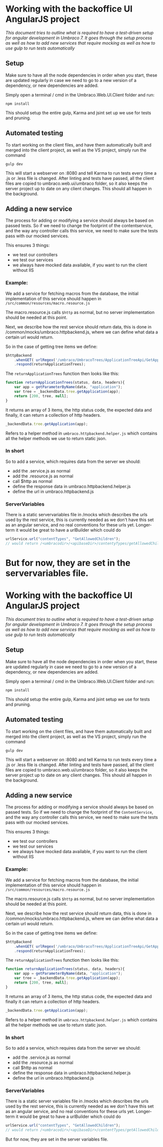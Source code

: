 # Working with the backoffice UI AngularJS project 

_This document tries to outline what is required to have a test-driven setup for
angular development in Umbraco 7. It goes through the setup process as well as how
to add new services that require mocking as well as how to use gulp to run tests automatically_

## Setup
Make sure to have all the node dependencies in order when you start, these are updated regularly in case we need to go to a new version of a dependency, or new dependencies are added.

Simply open a terminal / cmd in the Umbraco.Web.UI.Client folder and run:

	npm install

This should setup the entire gulp, Karma and jsint set up we use for tests and pruning.

## Automated testing
To start working on the client files, and have them automatically built and merged into the client project, as well as the VS project, simply run the command

	gulp dev

This will start a webserver on :8080 and tell Karma to run tests every time a .js or .less file is changed. 
After linting and tests have passed, all the client files are copied to umbraco.web.ui/umbraco folder, so it also keeps the server project up to date on any client changes. This should all happen in the background.

## Adding a new service
The process for adding or modifying a service should always be based on passed tests. So if we need to change the footprint of the contentservice, and the way any controller calls this service, we need to make sure the tests pass with our mocked services.

This ensures 3 things: 
- we test our controllers
- we test our services
- we always have mocked data available, if you want to run the client without IIS


### Example: 
We add a service for fetching macros from the database, the initial implementation of this service should happen in `/src/common/resources/macro.resource.js`

The macro.resource.js calls `$http` as normal, but no server implementation should be needed at this point.

Next, we describe how the rest service should return data, this is done in /common/mocks/umbraco.httpbackend.js, where we can define what data a certain url
would return. 

So in the case of getting tree items we define:

```javascript
$httpBackend
	.whenGET( urlRegex('/umbraco/UmbracoTrees/ApplicationTreeApi/GetApplicationTrees') )
	.respond(returnApplicationTrees);
```

The `returnApplicationTrees` function then looks like this: 

```javascript
function returnApplicationTrees(status, data, headers){
	var app = getParameterByName(data, "application");
	var tree = _backendData.tree.getApplication(app);
	return [200, tree, null];
}
```

It returns an array of 3 items, the http status code, the expected data and finally, it can return a collection of http headers.

```javascript
_backendData.tree.getApplication(app);
```

Refers to a helper method in `umbraco.httpbackend.helper.js` which contains all the helper methods we use to return static json. 

### In short
So to add a service, which requires data from the server we should:

- add the .service.js as normal
- add the .resource.js as normal
- call $http as normal
- define the response data in umbraco.httpbackend.helper.js
- define the url in umbraco.httpbackend.js

### ServerVariables
There is a static servervariables file in /mocks which describes the urls used by the rest service, this is currently needed as we don't have this set as an angular service, and no real conventions for these urls yet. Longer-term it would be great to have a urlBuilder which could do

```javascript
urlService.url("contentTypes", "GetAllowedChildren");
// would return /<umbracodir>/<apibaseDir>/contentyTypes/getAllowedChildren
```

But for now, they are set in the servervariables file.	
=======
# Working with the backoffice UI AngularJS project 

_This document tries to outline what is required to have a test-driven setup for
angular development in Umbraco 7. It goes through the setup process as well as how
to add new services that require mocking as well as how to use gulp to run tests automatically_

## Setup
Make sure to have all the node dependencies in order when you start, these are updated regularly in case we need to go to a new version of a dependency, or new dependencies are added.

Simply open a terminal / cmd in the Umbraco.Web.UI.Client folder and run:

	npm install

This should setup the entire gulp, Karma and jsint setup we use for tests and pruning.

## Automated testing
To start working on the client files, and have them automatically built and merged into the client project, as well as the VS project, simply run the command

	gulp dev

This will start a webserver on :8080 and tell Karma to run tests every time a .js or .less file is changed. 
After linting and tests have passed, all the client files are copied to umbraco.web.ui/umbraco folder, so it also keeps the server project up to date on any client changes. This should all happen in the background.

## Adding a new service
The process for adding or modifying a service should always be based on passed tests. So if we need to change the footprint of the `ContentService`, and the way any controller calls this service, we need to make sure the tests pass with our mocked services.

This ensures 3 things: 
- we test our controllers
- we test our services
- we always have mocked data available, if you want to run the client without IIS


### Example: 
We add a service for fetching macros from the database, the initial implementation of this service should happen in `/src/common/resources/macro.resource.js`

The macro.resource.js calls `$http` as normal, but no server implementation should be needed at this point.

Next, we describe how the rest service should return data, this is done in /common/mocks/umbraco.httpbackend.js, where we can define what data a certain url
would return. 

So in the case of getting tree items we define:

```javascript
$httpBackend
	.whenGET( urlRegex('/umbraco/UmbracoTrees/ApplicationTreeApi/GetApplicationTrees') )
	.respond(returnApplicationTrees);
```

The `returnApplicationTrees` function then looks like this: 

```javascript
function returnApplicationTrees(status, data, headers){
	var app = getParameterByName(data, "application");
	var tree = _backendData.tree.getApplication(app);
	return [200, tree, null];
}
```

It returns an array of 3 items, the http status code, the expected data and finally it can return a collection of http headers.

```javascript
_backendData.tree.getApplication(app);
```

Refers to a helper method in `umbraco.httpbackend.helper.js` which contains all the helper methods we use to return static json. 

### In short
So to add a service, which requires data from the server we should:

- add the .service.js as normal
- add the .resource.js as normal
- call $http as normal
- define the response data in umbraco.httpbackend.helper.js
- define the url in umbraco.httpbackend.js

### ServerVariables
There is a static server variables file in /mocks which describes the urls used by the rest service, this is currently needed as we don't have this set as an angular service, and no real conventions for these urls yet. Longer-term it would be great to have a urlBuilder which could do

```javascript
urlService.url("contentTypes", "GetAllowedChildren");
// would return /<umbracodir>/<apibaseDir>/contentTypes/getAllowedChildren
```

But for now, they are set in the server variables file.
